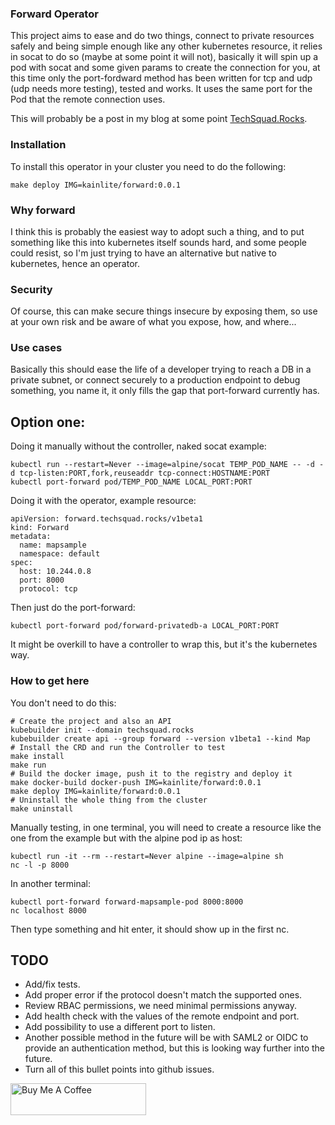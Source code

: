 ### Forward Operator

This project aims to ease and do two things, connect to private resources safely and being simple enough like any other kubernetes resource, it relies in socat to do so (maybe at some point it will not), basically it will spin up a pod with socat and some given params to create the connection for you, at this time only the port-fordward method has been written for tcp and udp (udp needs more testing), tested and works. It uses the same port for the Pod that the remote connection uses.

This will probably be a post in my blog at some point [TechSquad.Rocks](https://techsquad.rocks/blog/).

### Installation
To install this operator in your cluster you need to do the following:
```
make deploy IMG=kainlite/forward:0.0.1
```

### Why forward
I think this is probably the easiest way to adopt such a thing, and to put something like this into kubernetes itself sounds hard, and some people could resist, so I'm just trying to have an alternative but native to kubernetes, hence an operator.

### Security
Of course, this can make secure things insecure by exposing them, so use at your own risk and be aware of what you expose, how, and where...

### Use cases
Basically this should ease the life of a developer trying to reach a DB in a private subnet, or connect securely to a production endpoint to debug something, you name it, it only fills the gap that port-forward currently has.

## Option one:
Doing it manually without the controller, naked socat example:

```
kubectl run --restart=Never --image=alpine/socat TEMP_POD_NAME -- -d -d tcp-listen:PORT,fork,reuseaddr tcp-connect:HOSTNAME:PORT
kubectl port-forward pod/TEMP_POD_NAME LOCAL_PORT:PORT
```

Doing it with the operator, example resource:
```
apiVersion: forward.techsquad.rocks/v1beta1
kind: Forward
metadata:
  name: mapsample
  namespace: default
spec:
  host: 10.244.0.8
  port: 8000
  protocol: tcp
```

Then just do the port-forward:
```
kubectl port-forward pod/forward-privatedb-a LOCAL_PORT:PORT
```

It might be overkill to have a controller to wrap this, but it's the kubernetes way.

### How to get here
You don't need to do this:
```
# Create the project and also an API
kubebuilder init --domain techsquad.rocks
kubebuilder create api --group forward --version v1beta1 --kind Map
# Install the CRD and run the Controller to test
make install
make run
# Build the docker image, push it to the registry and deploy it
make docker-build docker-push IMG=kainlite/forward:0.0.1
make deploy IMG=kainlite/forward:0.0.1
# Uninstall the whole thing from the cluster
make uninstall
```

Manually testing, in one terminal, you will need to create a resource like the one from the example but with the alpine pod ip as host:
```
kubectl run -it --rm --restart=Never alpine --image=alpine sh
nc -l -p 8000
```

In another terminal:
```
kubectl port-forward forward-mapsample-pod 8000:8000
nc localhost 8000
```
Then type something and hit enter, it should show up in the first nc.

## TODO
* Add/fix tests.
* Add proper error if the protocol doesn't match the supported ones.
* Review RBAC permissions, we need minimal permissions anyway.
* Add health check with the values of the remote endpoint and port.
* Add possibility to use a different port to listen.
* Another possible method in the future will be with SAML2 or OIDC to provide an authentication method, but this is looking way further into the future.
* Turn all of this bullet points into github issues.

<a href="https://www.buymeacoffee.com/NDx5OFh" target="_blank"><img src="https://cdn.buymeacoffee.com/buttons/default-green.png" alt="Buy Me A Coffee" style="height: 51px !important;width: 217px !important;" ></a>
